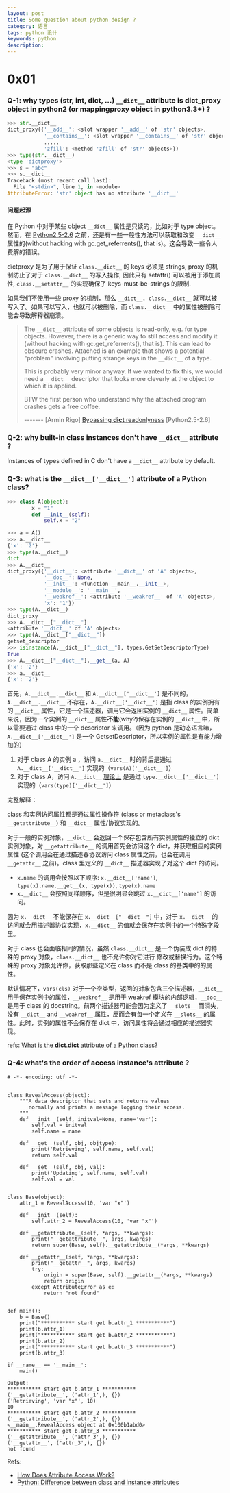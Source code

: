 ```yaml
---
layout: post
title: Some question about python design ?
category: 语言
tags: python 设计
keywords: python
description:
---
```


# 0x01

### Q-1: why types (str, int, dict, ...) `__dict__` attribute is dict_proxy object in python2 (or mappingproxy object in python3.3+) ?

```python
>>> str.__dict__
dict_proxy({'__add__': <slot wrapper '__add__' of 'str' objects>,
            '__contains__': <slot wrapper '__contains__' of 'str' objects>,
            .....
            'zfill': <method 'zfill' of 'str' objects>})
>>> type(str.__dict__)
<type 'dictproxy'>
>>> s = "abc"
>>> s.__dict__
Traceback (most recent call last):
  File "<stdin>", line 1, in <module>
AttributeError: 'str' object has no attribute '__dict__'
```

#### 问题起源

在 Python 中对于某些 object `__dict__` 属性是只读的，比如对于 type object。然而，在 [Python2.5-2.6](http://bugs.python.org/issue1303614) 之前，还是有一些一般性方法可以获取和改变 `__dict__` 属性的(without hacking with
gc.get_referrents(), that is)。这会导致一些令人费解的错误。

dictproxy 是为了用于保证 `class.__dict__` 的 keys 必须是 strings, proxy 的机制防止了对于 `class.__dict__` 的写入操作, 因此只有 setattr() 可以被用于添加属性, `class.__setattr__` 的实现确保了 keys-must-be-strings 的限制.

如果我们不使用一些 proxy 的机制，那么 `__dict__`，`class.__dict__` 就可以被写入了。如果可以写入，也就可以被删除，而 `class.__dict__` 中的属性被删除可能会导致解释器崩溃。

> The `__dict__` attribute of some objects is read-only,
e.g. for type objects.  However, there is a generic
way to still access and modify it (without hacking with
gc.get_referrents(), that is).  This can lead to
obscure crashes.  Attached is an example that shows
a potential "problem" involving putting strange keys
in the `__dict__` of a type.
>
> This is probably very minor anyway.  If we wanted to
fix this, we would need a `__dict__` descriptor that
looks more cleverly at the object to which it is
applied.
> 
> BTW the first person who understand why the attached
program crashes gets a free coffee.
>
> ------- [Armin Rigo] [Bypassing __dict__ readonlyness](http://bugs.python.org/issue1303614) [Python2.5-2.6]


### Q-2: why built-in class instances don't have `__dict__` attribute ?

Instances of types defined in C don't have a `__dict__` attribute by default.

### Q-3: what is the `__dict__['__dict__']` attribute of a Python class?

```python
>>> class A(object):
        x = "1"
        def __init__(self):
            self.x = "2"

>>> a = A()
>>> a.__dict__
{'x': '2'}
>>> type(a.__dict__)
dict
>>> A.__dict__
dict_proxy({'__dict__': <attribute '__dict__' of 'A' objects>,
            '__doc__': None,
            '__init__': <function __main__.__init__>,
            '__module__': '__main__',
            '__weakref__': <attribute '__weakref__' of 'A' objects>,
            'x': '1'})
>>> type(A.__dict__)
dict_proxy
>>> A.__dict__["__dict__"]
<attribute '__dict__' of 'A' objects>
>>> type(A.__dict__["__dict__"])
getset_descriptor
>>> isinstance(A.__dict__["__dict__"], types.GetSetDescriptorType)
True
>>> A.__dict__["__dict__"].__get__(a, A)
{'x': '2'}
>>> a.__dict__
{'x': '2'}
```

首先，`A.__dict__.__dict__` 和 `A.__dict__['__dict__']` 是不同的，`A.__dict__.__dict__` 不存在，`A.__dict__['__dict__']` 是指 class 的实例拥有的 `__dict__` 属性，它是一个描述器，调用它会返回实例的 `__dict__` 属性。简单来说，因为一个实例的 `__dict__` 属性**不能**(why?)保存在实例的 `__dict__` 中，所以需要通过 class 中的一个 descriptor 来调用。（因为 python 是动态语言嘛，`A.__dict__['__dict__']` 是一个 GetsetDescriptor，所以实例的属性是有能力增加的）

1. 对于 class A 的实例 a ，访问 `a.__dict__` 时的背后是通过 `A.__dict__['__dict__']` 实现的（`vars(A)['__dict__']`）
2. 对于 class A，访问 `A.__dict__` <u>理论上</u> 是通过 `type.__dict__['__dict__']` 实现的（`vars(type)['__dict__']`）

完整解释：

class 和实例访问属性都是通过属性操作符 (class or metaclass's `__getattribute__`) 和 `__dict__` 属性/协议实现的。

对于一般的实例对象，`__dict__` 会返回一个保存包含所有实例属性的独立的 dict 实例对象，对 `__getattribute__` 的调用首先会访问这个 dict，并获取相应的实例属性 (这个调用会在通过描述器协议访问 class 属性之前，也会在调用 `__getattr__` 之前)。class 里定义的 `__dict__` 描述器实现了对这个 dict 的访问。

* `x.name` 的调用会按照以下顺序: `x.__dict__['name']`, `type(x).name.__get__(x, type(x))`, `type(x).name`
* `x.__dict__` 会按照同样顺序，但是很明显会跳过 `x.__dict__['name']` 的访问。

因为 `x.__dict__` 不能保存在 `x.__dict__["__dict__"]` 中，对于 `x.__dict__` 的访问就会用描述器协议实现，`x.__dict__` 的值就会保存在实例中的一个特殊字段里。

对于 class 也会面临相同的情况，虽然 `class.__dict__` 是一个伪装成 dict 的特殊的 proxy 对象，`class.__dict__` 也不允许你对它进行
修改或替换行为。这个特殊的 proxy 对象允许你，获取那些定义在 class 而不是 class 的基类中的的属性。

默认情况下，`vars(cls)` 对于一个空类型，返回的对象包含三个描述器，`__dict__` 用于保存实例中的属性，`__weakref__` 是用于 weakref 模块的内部逻辑，`__doc__` 是用于 class 的 docstring。前两个描述器可能会因为定义了 `__slots__` 而消失，没有 `__dict__` and `__weakref__` 属性，反而会有每一个定义在 `__slots__` 的属性。此时，实例的属性不会保存在 dict 中，访问属性将会通过相应的描述器实现。

refs: [What is the __dict__.__dict__ attribute of a Python class?](https://stackoverflow.com/questions/4877290/what-is-the-dict-dict-attribute-of-a-python-class/4877655#4877655)

### Q-4: what's the order of access instance's attribute ?

```
# -*- encoding: utf -*-


class RevealAccess(object):
    """A data descriptor that sets and returns values
       normally and prints a message logging their access.
    """
    def __init__(self, initval=None, name='var'):
        self.val = initval
        self.name = name

    def __get__(self, obj, objtype):
        print('Retrieving', self.name, self.val)
        return self.val

    def __set__(self, obj, val):
        print('Updating', self.name, self.val)
        self.val = val


class Base(object):
    attr_1 = RevealAccess(10, 'var "x"')

    def __init__(self):
        self.attr_2 = RevealAccess(10, 'var "x"')

    def __getattribute__(self, *args, **kwargs):
        print("__getattribute__", args, kwargs)
        return super(Base, self).__getattribute__(*args, **kwargs)

    def __getattr__(self, *args, **kwargs):
        print("__getattr__", args, kwargs)
        try:
            origin = super(Base, self).__getattr__(*args, **kwargs)
            return origin
        except AttributeError as e:
            return "not found"


def main():
    b = Base()
    print("*********** start get b.attr_1 ***********")
    print(b.attr_1)
    print("*********** start get b.attr_2 ***********")
    print(b.attr_2)
    print("*********** start get b.attr_3 ***********")
    print(b.attr_3)

if __name__ == '__main__':
    main()

Output:
*********** start get b.attr_1 ***********
('__getattribute__', ('attr_1',), {})
('Retrieving', 'var "x"', 10)
10
*********** start get b.attr_2 ***********
('__getattribute__', ('attr_2',), {})
<__main__.RevealAccess object at 0x100b1abd0>
*********** start get b.attr_3 ***********
('__getattribute__', ('attr_3',), {})
('__getattr__', ('attr_3',), {})
not found
```


Refs:
* [How Does Attribute Access Work?](https://medium.com/stepping-through-the-cpython-interpreter/how-does-attribute-access-work-d19371898fee)
* [Python: Difference between class and instance attributes](https://stackoverflow.com/questions/207000/python-difference-between-class-and-instance-attributes/44694103#44694103)